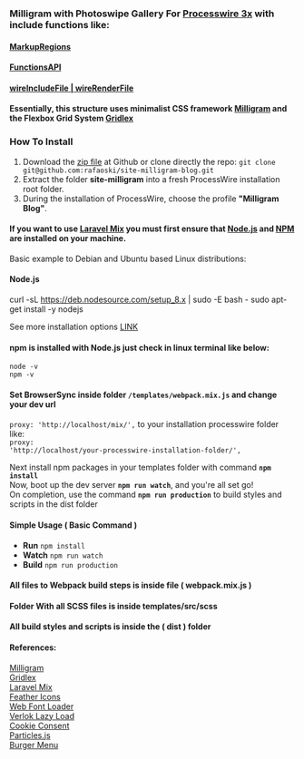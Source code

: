 ### Milligram with Photoswipe Gallery For [Processwire 3x](https://processwire.com/) with include functions like:
#### [MarkupRegions](https://processwire.com/blog/posts/processwire-3.0.49-introduces-a-new-template-file-strategy/)
#### [FunctionsAPI](https://processwire.com/blog/posts/processwire-3.0.39-core-updates/)  
#### [wireIncludeFile | wireRenderFile](https://processwire.com/blog/posts/processwire-2.5.2/)  

#### Essentially, this structure uses minimalist CSS framework [Milligram](https://milligram.io/) and the Flexbox Grid System [Gridlex](https://gridlex.devlint.fr/)

### How To Install
1. Download the [zip file](https://github.com/rafaoski/site-milligram-blog/archive/master.zip) at Github or clone directly the repo: ```git clone git@github.com:rafaoski/site-milligram-blog.git```
2. Extract the folder **site-milligram** into a fresh ProcessWire installation root folder.
3. During the installation of ProcessWire, choose the profile **"Milligram Blog"**.

#### If you want to use [Laravel Mix](https://github.com/JeffreyWay/laravel-mix) you must first ensure that [Node.js](https://nodejs.org/en/download/) and [NPM](https://www.npmjs.com/get-npm) are installed on your machine.
Basic example to Debian and Ubuntu based Linux distributions:  
#### Node.js
curl -sL https://deb.nodesource.com/setup_8.x | sudo -E bash -
sudo apt-get install -y nodejs

See more installation options [LINK](https://nodejs.org/en/download/package-manager/)  
#### npm is installed with Node.js just check in linux terminal like below:
<code>node -v</code>  
<code>npm -v</code>

#### Set BrowserSync inside folder <code>/templates/webpack.mix.js</code> and change your dev url  
<code>proxy: 'http://localhost/mix/',</code> to your installation processwire folder like:  
<code>proxy: 'http://localhost/your-processwire-installation-folder/',</code>

Next install npm packages in your templates folder with command <code><b>npm install</b></code>  
Now, boot up the dev server <code><b>npm run watch</b></code>, and you're all set go!  
On completion, use the command <code><b>npm run production</b></code> to build styles and scripts in the dist folder  

#### Simple Usage ( Basic Command ) 
<ul>
<li><b>Run</b> <code>npm install</code></li>
<li><b>Watch</b> <code>npm run watch</code></li>  
<li><b>Build</b> <code>npm run production</code></li>
</ul>

#### All files to Webpack build steps is inside file ( webpack.mix.js )

#### Folder With all SCSS files is inside templates/src/scss

#### All build styles and scripts is inside the ( dist ) folder

#### References: 
[Milligram](https://milligram.io/)  
[Gridlex](https://gridlex.devlint.fr/)  
[Laravel Mix](https://github.com/JeffreyWay/laravel-mix)  
[Feather Icons](https://feathericons.com/)  
[Web Font Loader](https://github.com/typekit/webfontloader)  
[Verlok Lazy Load](https://github.com/verlok/lazyload)  
[Cookie Consent](https://cookieconsent.insites.com/)  
[Particles.js](https://vincentgarreau.com/particles.js/)  
[Burger Menu](https://github.com/mblode/burger)